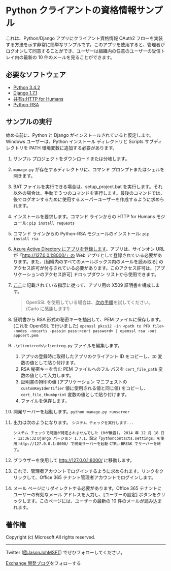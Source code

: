 # Python クライアントの資格情報サンプル #

これは、Python/Django アプリにクライアント資格情報 OAuth2 フローを実装する方法を示す非常に簡単なサンプルです。このアプリを使用すると、管理者がログオンして同意することができ、ユーザーは組織内の任意のユーザーの受信トレイ内の最新の 10 件のメールを見ることができます。

## 必要なソフトウェア ##

- [Python 3.4.2](https://www.python.org/downloads/)
- [Django 1.7.1](https://docs.djangoproject.com/en/1.7/intro/install/)
- [共有s:HTTP for Humans](http://docs.python-requests.org/en/latest/)
- [Python-RSA](http://stuvel.eu/rsa)

## サンプルの実行 ##

始める前に、Python と Django がインストールされていると仮定します。Windows ユーザーは、Python インストール ディレクトリと Scripts サブディレクトリを PATH 環境変数に追加する必要があります。

1. サンプル プロジェクトをダウンロードまたは分岐します。
1. `manage.py` が存在するディレクトリに、コマンド プロンプトまたはシェルを開きます。
1. BAT ファイルを実行できる場合は、setup\_project.bat を実行します。それ以外の場合は、手動で 3 つのコマンドを実行します。最後のコマンドでは、後でログオンするために使用するスーパーユーザーを作成するように求められます。
1. インストールを要求します。コマンド ラインからの HTTP for Humans モジュール: `pip install requests`
1. コマンド ラインからの Python-RSA モジュールのインストール: `pip install rsa`
1. [Azure Active Directory にアプリを登録します](https://github.com/jasonjoh/office365-azure-guides/blob/master/RegisterAnAppInAzure.md)。アプリは、サインオン URL が「http://127.0.0.1:8000/」の Web アプリとして登録されている必要があります。また、\[組織内のすべてのメールボックス内のメールを読み取る] のアクセス許可が付与されている必要があります。このアクセス許可は、\[アプリケーションのアクセス許可] ドロップダウン リストから使用できます。
1. [ここ](https://blogs.msdn.microsoft.com/exchangedev/2015/01/21/building-daemon-or-service-apps-with-office-365-mail-calendar-and-contacts-apis-oauth2-client-credential-flow/)に記載されている指示に従って、アプリ用の X509 証明書を構成します。
    > OpenSSL を使用している場合は、[次の手順](https://gist.github.com/carlopires/de085999dc69a13efe60)を試してください。(Carlo に感謝します!)
1. 証明書から RSA 形式の秘密キーを抽出して、PEM ファイルに保存します。(これを OpenSSL で行いました)
`openssl pkcs12 -in <path to PFX file> -nodes -nocerts -passin pass:<cert password> | openssl rsa -out appcert.pem`
1. `.\clientcreds\clientreg.py` ファイルを編集します。 
	1. アプリの登録時に取得したアプリのクライアント ID をコピーし、`ID` 変数の値として貼り付けます。 
	1. RSA 秘密キーを含む PEM ファイルへのフル パスを `cert_file_path` 変数の値として入力します。
	1. 証明書の拇印の値 (アプリケーション マニフェストの `customKeyIdentifier` 値に使用される値と同じ値) をコピーし、`cert_file_thumbprint` 変数の値として貼り付けます。
	1. ファイルを保存します。
1. 開発サーバーを起動します。`python manage.py runserver`
1. 出力は次のようになります。
`システム チェックを実行します...`
    
    `システム チェックで問題が特定されませんでした (0が無音)。`
	`2014 年 12 月 18 日 - 12:36:32`
	`Django バージョン 1.7.1、設定「pythoncontacts.settings」を使用`
	`http://127.0.0.1:8000/ で開発サーバーを起動`
	`CTRL-BREAK でサーバーを終了`。
1. ブラウザーを使用して http://127.0.0.1:8000/ に移動します。
1. これで、管理者アカウントでログインするように求められます。リンクをクリックして、Office 365 テナント管理者アカウントでログインします。
2. メール ページにリダイレクトする必要があります。Office 365 テナントにユーザーの有効なメール アドレスを入力し、\[ユーザーの設定] ボタンをクリックします。このページには、ユーザーの最新の 10 件のメールが読み込まれます。

## 著作権 ##

Copyright (c) Microsoft.All rights reserved.

----------
Twitter ([@JasonJohMSFT](https://twitter.com/JasonJohMSFT)) でぜひフォローしてください。

[Exchange 開発ブログ](http://blogs.msdn.com/b/exchangedev/)をフォローする
